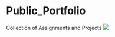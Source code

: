 # Public_Portfolio
Collection of Assignments and Projects
![](https://github.com/Calspencer01/Public_Portfolio/blob/master/Evolution%20Simulator%20(Java)/Ev%20Sim.gif)
